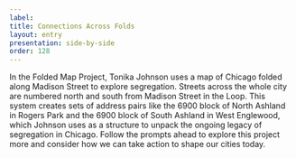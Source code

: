 ```yaml
---
label: 
title: Connections Across Folds
layout: entry
presentation: side-by-side
order: 128
---
```

In the Folded Map Project, Tonika Johnson uses a map of Chicago folded along Madison Street to explore segregation. Streets across the whole city are numbered north and south from Madison Street in the Loop. This system creates sets of address pairs like the 6900 block of North Ashland in Rogers Park and the 6900 block of South Ashland in West Englewood, which Johnson uses as a structure to unpack the ongoing legacy of segregation in Chicago. Follow the prompts ahead to explore this project more and consider how we can take action to shape our cities today.  